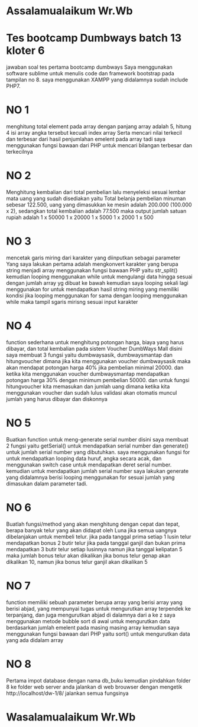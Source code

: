 # Assalamualaikum Wr.Wb

# Tes bootcamp Dumbways batch 13 kloter 6
jawaban soal tes pertama bootcamp dumbways
Saya menggunakan software sublime untuk menulis code dan framework bootstrap pada tampilan no 8. saya menggunakan XAMPP yang didalamnya sudah include PHP7.

# NO 1
menghitung total element pada array dengan panjang array adalah 5, hitung 4 isi array angka tersebut kecuali index array Serta mencari nilai terkecil dan terbesar dari hasil penjumlahan emelent pada array tadi
saya menggunakan fungsi bawaan dari PHP untuk mencari bilangan terbesar dan terkecilnya

# NO 2
Menghitung kembalian dari total pembelian lalu menyeleksi sesuai lembar mata uang yang sudah disediakan yaitu Total belanja pembelian minuman sebesar 122.500, uang yang dimasukkan ke mesin adalah 200.000 (100.000 x 2), sedangkan total kembalian adalah 77.500 maka output jumlah satuan rupiah adalah
1 x 50000
1 x 20000
1 x 5000
1 x 2000
1 x 500

# NO 3
mencetak garis miring dari karakter yang diinputkan sebagai parameter
Yang saya lakukan pertama adalah mengkonvert karakter yang berupa string menjadi array menggunakan fungsi bawaan PHP yaitu str_split() kemudian looping menggunakan while untuk mengulangi data hingga sesuai dengan jumlah array yg dibuat ke bawah
kemudian saya looping sekali lagi menggunakan for untuk mendapatkan hasil string miring yang memiliki kondisi jika looping menggunakan for sama dengan looping menggunakan while maka tampil sgaris mirisng sesuai input karakter

# NO 4
function sederhana untuk menghitung potongan harga, biaya yang harus dibayar, dan total kembalian pada sistem Voucher DumbWays Mall
disini saya membuat 3 fungsi yaitu dumbwaysasik, dumbwaysmantap dan hitungvoucher dimana jika kita menggunakan voucher dumbwaysasik maka akan mendapat potongan harga 40% jika pembelian minimal 20000. dan ketika kita menggunakan voucher dumbwaysmantap mendapatkan potongan harga 30% dengan minimum pembelian 50000. dan untuk fungsi hitungvoucher kita memasukan dan jumlah uang dimana ketika kita menggunakan voucher dan sudah lulus validasi akan otomatis muncul jumlah yang harus dibayar dan diskonnya

# NO 5
Buatkan function untuk meng-generate serial number
disini saya membuat 2 fungsi yaitu getSerial() untuk mendapatkan serial number dan generate() untuk jumlah serial number yang dibutuhkan. 
saya menggunakan fungsi for untuk mendapatkan looping data huruf, angka secara acak, dan menggunakan switch case untuk mendapatkan deret serial number. kemudian untuk mendapatkan jumlah serial number saya lakukan generate yang didalamnya berisi looping menggunakan for sesuai jumlah yang dimasukan dalam parameter tadi.

# NO 6
Buatlah fungsi/method yang akan menghitung dengan cepat dan tepat, berapa banyak telur yang akan didapat oleh Luna jika semua uangnya dibelanjakan untuk membeli telur. 
jika pada tanggal prima setiap 1 lusin telur mendapatkan bonus 2 butir telur
jika pada tanggal ganjil dan bukan prima mendapatkan 3 butir telur setiap lusinnya
namun jika tanggal kelipatan 5 maka jumlah bonus telur akan dikalikan
jika bonus telur genap akan dikalikan 10, namun jika bonus telur ganjil akan dikalikan 5

# NO 7
function memiliki sebuah parameter berupa array yang berisi array yang berisi abjad, yang mempunyai tugas untuk mengurutkan array terpendek ke terpanjang, dan juga mengurutkan abjad di dalamnya dari a ke z
saya menggunakan metode bubble sort di awal untuk mengurutkan data berdasarkan jumlah emelent pada masing masing array
kemudian saya menggunakan fungsi bawaan dari PHP yaitu sort() untuk mengurutkan data yang ada didalam array

# NO 8
Pertama impot database dengan nama db_buku
kemudian pindahkan folder 8 ke folder web server anda
jalankan di web brouwser dengan mengetik http://localhost/dw-1/8/
jalankan semua fungsinya

# Wasalamualaikum Wr.Wb



